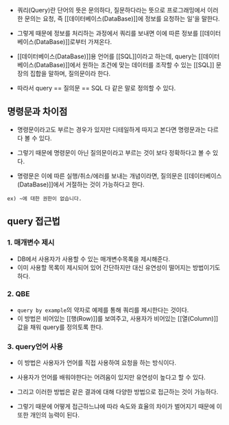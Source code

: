- 쿼리(Query)란 단어의 뜻은 문의하다, 질문하다라는 뜻으로 프로그래밍에서 이러한 문의는 요청, 즉 [[데이터베이스(DataBase)]]에 정보를 요청하는 일'을 말한다.

- 그렇게 때문에 정보를 처리하는 과정에서 쿼리를 보내면 이에 따른 정보를 [[데이터베이스(DataBase)]]로부터 가져온다.

- [[데이터베이스(DataBase)]]용 언어를 [[SQL]]이라고 하는데, query는 [[데이터베이스(DataBase)]]에서 원하는 조건에 맞는 데이터를 조작할 수 있는 [[SQL]] 문장의 집합을 말하며, 질의문이라 한다.

- 따라서 query == 질의문 == SQL 다 같은 말로 정의할 수 있다.


## 명령문과 차이점

- 명령문이라고도 부르는 경우가 있지만 디테일하게 따지고 본다면 명령문과는 다르다 볼 수 있다. 
- 그렇기 때문에 명령문이 아닌 질의문이라고 부르는 것이 보다 정확하다고 볼 수 있다.

- 명령문은 이에 따른 실행/취소/에러를 보내는 개념이라면, 질의문은 [[데이터베이스(DataBase)]]에서 거절하는 것이 가능하다고 한다.

```
ex) ~에 대한 권한이 없습니다.
```


## query 접근법

### 1. 매개변수 제시

- DB에서 사용자가 사용할 수 있는 매개변수목록을 제시해준다.  
- 이미 사용할 목록이 제시되어 있어 간단하지만 대신 유연성이 떨어지는 방법이기도 하다.

### 2. QBE

- `query by example`의 약자로 예제를 통해 쿼리를 제시한다는 것이다. 
- 이 방법은 비어있는 [[행(Row)]]를 보여주고, 사용자가 비어있는 [[열(Column)]]값을 채워 query를 정의토록 한다.

### 3. query언어 사용

- 이 방법은 사용자가 언어를 직접 사용하여 요청을 하는 방식이다. 
- 사용자가 언어를 배워야한다는 어려움이 있지만 유연성이 높다고 할 수 있다.

- 그리고 이러한 방법은 같은 결과에 대해 다양한 방법으로 접근하는 것이 가능하다.  
- 그렇기 때문에 어떻게 접근하느냐에 따라 속도와 효율의 차이가 벌어지기 때문에 이 또한 개인의 능력이 된다.

